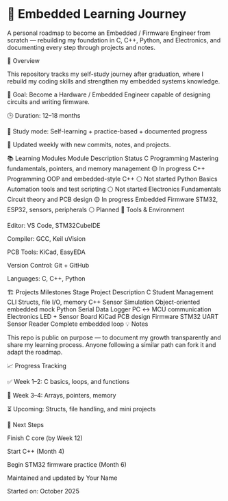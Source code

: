# 🚀 Embedded Learning Journey

A personal roadmap to become an Embedded / Firmware Engineer from scratch — rebuilding my foundation in C, C++, Python, and Electronics, and documenting every step through projects and notes.

🧩 Overview

This repository tracks my self-study journey after graduation, where I rebuild my coding skills and strengthen my embedded systems knowledge.

🎯 Goal: Become a Hardware / Embedded Engineer capable of designing circuits and writing firmware.

🕒 Duration: 12–18 months

🧠 Study mode: Self-learning + practice-based + documented progress

🔁 Updated weekly with new commits, notes, and projects.

📚 Learning Modules
Module	Description	Status
C Programming
	Mastering fundamentals, pointers, and memory management	🟡 In progress
C++ Programming
	OOP and embedded-style C++	⚪ Not started
Python Basics
	Automation tools and test scripting	⚪ Not started
Electronics Fundamentals
	Circuit theory and PCB design	🟡 In progress
Embedded Firmware
	STM32, ESP32, sensors, peripherals	⚪ Planned
🧰 Tools & Environment

Editor: VS Code, STM32CubeIDE

Compiler: GCC, Keil uVision

PCB Tools: KiCad, EasyEDA

Version Control: Git + GitHub

Languages: C, C++, Python

🏗️ Projects Milestones
Stage	Project	Description
C	Student Management CLI	Structs, file I/O, memory
C++	Sensor Simulation	Object-oriented embedded mock
Python	Serial Data Logger	PC ↔ MCU communication
Electronics	LED + Sensor Board	KiCad PCB design
Firmware	STM32 UART Sensor Reader	Complete embedded loop
💡 Notes

This repo is public on purpose — to document my growth transparently and share my learning process.
Anyone following a similar path can fork it and adapt the roadmap.

📈 Progress Tracking

✅ Week 1–2: C basics, loops, and functions

🔄 Week 3–4: Arrays, pointers, memory

⏳ Upcoming: Structs, file handling, and mini projects

🧭 Next Steps

Finish C core (by Week 12)

Start C++ (Month 4)

Begin STM32 firmware practice (Month 6)

Maintained and updated by Your Name

Started on: October 2025
